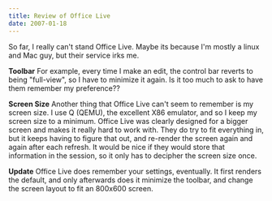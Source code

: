 ```yaml
---
title: Review of Office Live
date: 2007-01-18
---
```

So far, I really can't stand Office Live. Maybe its because I'm mostly a linux and Mac guy, but their service irks me.

<b>Toolbar</b>
For example, every time I make an edit, the control bar reverts to being "full-view", so I have to minimize it again. Is it too much to ask to have them remember my preference??

<b>Screen Size</b>
Another thing that Office Live can't seem to remember is my screen size. I use Q (QEMU), the excellent X86 emulator, and so I keep my screen size to a minimum. Office Live was clearly designed for a bigger screen and makes it really hard to work with. They do try to fit everything in, but it keeps having to figure that out, and re-render the screen again and again after each refresh. It would be nice if they would store that information in the session, so it only has to decipher the screen size once.

<b>Update</b>
Office Live does remember your settings, eventually. It first renders the default, and only afterwards does it minimize the toolbar, and change the screen layout to fit an 800x600 screen.

